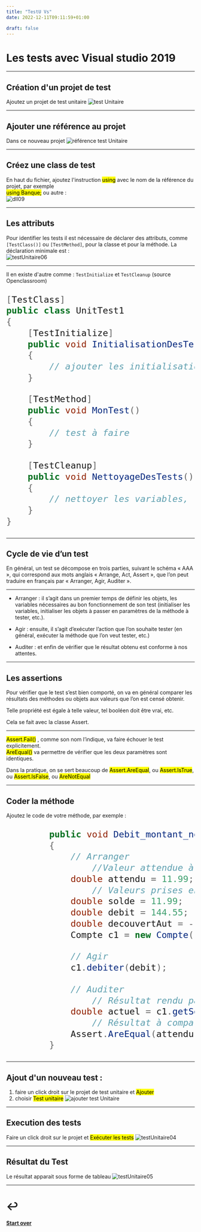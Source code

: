 ```yaml
---
title: "TestU Vs"
date: 2022-12-11T09:11:59+01:00

draft: false
---
```

<style>
  .reveal p {
    text-align: left;
  }
  .reveal ul {
    display: block;
  }
  .reveal ol {
    display: block;
  }
  .size {
  font-size: 28px;
  }
</style>

# Les tests avec Visual studio 2019

---

## Création d'un projet de test
Ajoutez un projet de test unitaire
![test Unitaire](/images/test-unitaire/testUnitaire01.png)


---

## Ajouter une référence au projet
Dans ce nouveau projet
![référence test Unitaire](/images/test-unitaire/testUnitaire02.png)


---

## Créez une class de test  
   En haut du fichier, ajoutez l'instruction <mark>using</mark> avec le nom de la référence du projet, par exemple  
   <mark>using Banque;</mark> ou autre :  
   ![dll09](/images/test-unitaire/dll09.png)

---

## Les attributs
Pour identifier les tests il est nécessaire de déclarer des attributs, comme `[TestClass()]` ou `[TestMethod]`, pour la classe et pour la méthode. 
La déclaration minimale est :  
![testUnitaire06](/images/test-unitaire/testUnitaire06.png)

---

Il en existe d'autre comme : `TestInitialize`  et  `TestCleanup` (source Openclassroom)
<div class="size">

```csharp
[TestClass]
public class UnitTest1
{
    [TestInitialize]
    public void InitialisationDesTests()
    {
        // ajouter les initialisations
    }

    [TestMethod]
    public void MonTest()
    {
        // test à faire
    }

    [TestCleanup]
    public void NettoyageDesTests()
    {
        // nettoyer les variables, ...
    }
}
```
</div>

---

## Cycle de vie d’un test
En général, un test se décompose en trois parties, suivant le schéma « AAA », qui correspond aux mots anglais « Arrange, Act, Assert », que l’on peut traduire en français par « Arranger, Agir, Auditer ».

---

- Arranger : il s’agit dans un premier temps de définir les objets, les variables nécessaires au bon fonctionnement de son test (initialiser les variables, initialiser les objets à passer en paramètres de la méthode à tester, etc.).

- Agir : ensuite, il s’agit d’exécuter l’action que l’on souhaite tester (en général, exécuter la méthode que l’on veut tester, etc.)

- Auditer : et enfin de vérifier que le résultat obtenu est conforme à nos attentes.

---

## Les assertions
Pour vérifier que le test s’est bien comporté, on va en général comparer les résultats des méthodes ou objets aux valeurs que l’on est censé obtenir.

Telle propriété est égale à telle valeur, tel booléen doit être vrai, etc.

Cela se fait avec la classe Assert.

---

<mark>Assert.Fail()</mark> , comme son nom l’indique, va faire échouer le test explicitement.  
<mark>AreEqual()</mark> va permettre de vérifier que les deux paramètres sont identiques.

Dans la pratique, on se sert beaucoup de <mark>Assert.AreEqual</mark>, ou <mark>Assert.IsTrue</mark>, ou <mark>Assert.IsFalse</mark>, ou <mark>AreNotEqual</mark>

---

## Coder la méthode
   Ajoutez le code de votre méthode, par exemple :
<div class="size">

```csharp
        public void Debit_montant_nonValide()
        {
            // Arranger
                //Valeur attendue à la fin du test
            double attendu = 11.99; 
                // Valeurs prises en compte pour éxécuter la méthode
            double solde = 11.99;
            double debit = 144.55;
            double decouvertAut = -100;
            Compte c1 = new Compte(123, "Mr. Bryan Walton", solde, decouvertAut);

            // Agir
            c1.debiter(debit);

            // Auditer
                // Résultat rendu par la méthode
            double actuel = c1.getSolde();
                // Résultat à comparer au résultat attendu
            Assert.AreEqual(attendu, actuel, 0.001, "Account not debited correctly");
        }
```
</div>

--- 

## Ajout d'un nouveau test :
1. faire un click droit sur le projet de test unitaire et <mark>Ajouter</mark>
2. choisir <mark>Test unitaire</mark>
   ![ajouter test Unitaire](/images/test-unitaire/testUnitaire03.png)   


--- 

## Execution des tests
Faire un click droit sur le projet et <mark>Exécuter les tests</mark>
![testUnitaire04](/images/test-unitaire/testUnitaire04.png)


--- 

## Résultat du Test
Le résultat apparait sous forme de tableau
![testUnitaire05](/images/test-unitaire/testUnitaire05.png)


---

# ↩️

#### [Start over](/index)